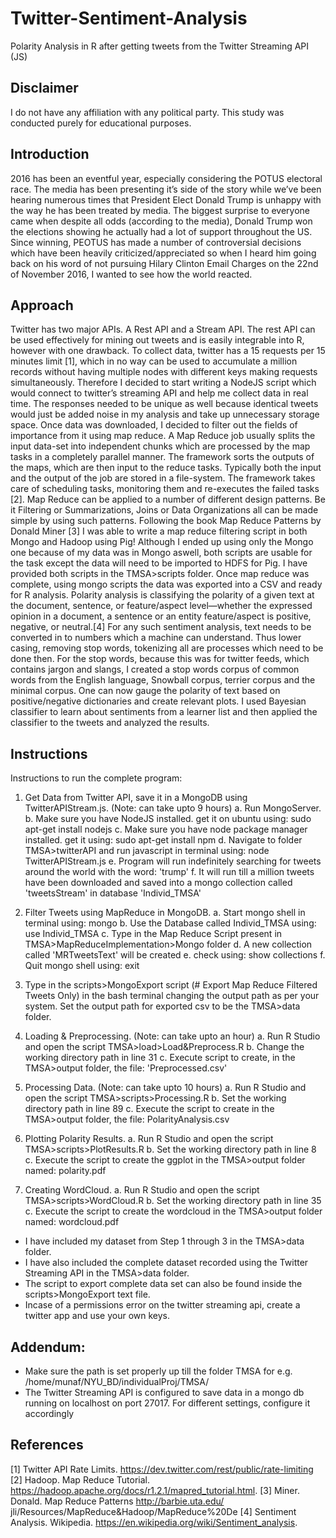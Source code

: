 # Twitter-Sentiment-Analysis
Polarity Analysis in R after getting tweets from the Twitter Streaming API (JS)

## Disclaimer
I do not have any affiliation with any political party. This study was conducted purely for educational purposes.

## Introduction
2016 has been an eventful year, especially considering the POTUS electoral race. The media has been presenting it’s side of the story while we’ve been hearing numerous times that President Elect Donald Trump is unhappy with the way he has been treated by media. The biggest surprise to everyone came when despite all odds (according to the media), Donald Trump won the elections showing he actually had a lot of support throughout the US. Since winning, PEOTUS has made a number of controversial decisions which have been heavily criticized/appreciated so when I heard him going back on his word of not pursuing Hilary Clinton Email Charges on the 22nd of November 2016, I wanted to see how the world reacted.

## Approach
Twitter has two major APIs. A Rest API and a Stream API. The rest API can be used effectively for mining out tweets and is easily integrable into R, however with one drawback. To collect data, twitter has a 15 requests per 15 minutes limit [1], which in no way can be used to accumulate a million records without having multiple nodes with different keys making requests simultaneously. Therefore I decided to start writing a NodeJS script which would connect to twitter’s streaming API and help me collect data in real time. The responses needed to be unique as well because identical tweets would just be added noise in my analysis and take up unnecessary storage space. 
Once data was downloaded, I decided to filter out the fields of importance from it using map reduce. A Map Reduce job usually splits the input data-set into independent chunks which are processed by the map tasks in a completely parallel manner. The framework sorts the outputs of the maps, which are then input to the reduce tasks. Typically both the input and the output of the job are stored in a file-system. The framework takes care of scheduling tasks, monitoring them and re-executes the failed tasks [2]. 
Map Reduce can be applied to a number of different design patterns. Be it Filtering or Summarizations, Joins or Data Organizations all can be made simple by using such patterns. Following the book Map Reduce Patterns by Donald Miner [3] I was able to write a map reduce filtering script in both Mongo and Hadoop using Pig! Although I ended up using only the Mongo one because of my data was in Mongo aswell, both scripts are usable for the task except the data will need to be imported to HDFS for Pig. I have provided both scripts in the TMSA>scripts folder. Once map reduce was complete, using mongo scripts the data was exported into a CSV and ready for R analysis. 
Polarity analysis is classifying the polarity of a given text at the document, sentence, or feature/aspect level—whether the expressed opinion in a document, a sentence or an entity feature/aspect is positive, negative, or neutral.[4] For any such sentiment analysis, text needs to be converted in to numbers which a machine can understand. Thus lower casing, removing stop words, tokenizing all are processes which need to be done then. For the stop words, because this was for twitter feeds, which contains jargon and slangs, I created a stop words corpus of common words from the English language, Snowball corpus, terrier corpus and the minimal corpus. One can now gauge the polarity of text based on positive/negative dictionaries and create relevant plots. I used Bayesian classifier to learn about sentiments from a learner list and then applied the classifier to the tweets and analyzed the results.

## Instructions
Instructions to run the complete program:

1. Get Data from Twitter API, save it in a MongoDB using TwitterAPIStream.js. (Note: can take upto 9 hours)
	a. Run MongoServer.
	b. Make sure you have NodeJS installed. get it on ubuntu using: sudo apt-get install nodejs
	c. Make sure you have node package manager installed. get it using: sudo apt-get install npm
	d. Navigate to folder TMSA>twitterAPI and run javascript in terminal using: node TwitterAPIStream.js
	e. Program will run indefinitely searching for tweets around the world with the word: 'trump'
	f. It will run till a million tweets have been downloaded and saved into a mongo collection called 'tweetsStream' in database 'Individ_TMSA'

2. Filter Tweets using MapReduce in MongoDB.
	a. Start mongo shell in terminal using: mongo
	b. Use the Database called Individ_TMSA using: use Individ_TMSA
	c. Type in the Map Reduce Script present in TMSA>MapReduceImplementation>Mongo folder
	d. A new collection called 'MRTweetsText' will be created
	e. check using: show collections
	f. Quit mongo shell using: exit

3. Type in the scripts>MongoExport script (# Export Map Reduce Filtered Tweets Only) in the bash terminal changing the output path as per your system. Set the output path for exported csv to be the TMSA>data folder.

4. Loading & Preprocessing. (Note: can take upto an hour)
	a. Run R Studio and open the script TMSA>load>Load&Preprocess.R
	b. Change the working directory path in line 31
	c. Execute script to create, in the TMSA>output folder, the file: 'Preprocessed.csv'

5. Processing Data. (Note: can take upto 10 hours)
	a. Run R Studio and open the script TMSA>scripts>Processing.R
	b. Set the working directory path in line 89
	c. Execute the script to create in the TMSA>output folder, the file: PolarityAnalysis.csv

6. Plotting Polarity Results.
	a. Run R Studio and open the script TMSA>scripts>PlotResults.R
	b. Set the working directory path in line 8
	c. Execute the script to create the ggplot in the TMSA>output folder named: polarity.pdf

7. Creating WordCloud.
	a. Run R Studio and open the script TMSA>scripts>WordCloud.R
	b. Set the working directory path in line 35
	c. Execute the script to create the wordcloud in the TMSA>output folder named: wordcloud.pdf


* I have included my dataset from Step 1 through 3 in the TMSA>data folder.
* I have also included the complete dataset recorded using the Twitter Streaming API in the TMSA>data folder.
* The script to export complete data set can also be found inside the scripts>MongoExport text file.
* Incase of a permissions error on the twitter streaming api, create a twitter app and use your own keys.


## Addendum:
* Make sure the path is set properly up till the folder TMSA for e.g. /home/munaf/NYU_BD/individualProj/TMSA/
* The Twitter Streaming API is configured to save data in a mongo db running on localhost on port 27017. For different settings, configure it accordingly

## References
[1] Twitter API Rate Limits. https://dev.twitter.com/rest/public/rate-limiting
[2] Hadoop. Map Reduce Tutorial. https://hadoop.apache.org/docs/r1.2.1/mapred_tutorial.html.
[3] Miner. Donald. Map Reduce Patterns http://barbie.uta.edu/ jli/Resources/MapReduce&Hadoop/MapReduce%20De
[4] Sentiment Analysis. Wikipedia. https://en.wikipedia.org/wiki/Sentiment_analysis.
